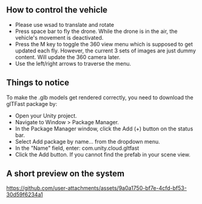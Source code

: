 ## How to control the vehicle
* Please use wsad to translate and rotate
* Press space bar to fly the drone. While the drone is in the air, the vehicle's movement is deactivated.
* Press the M key to toggle the 360 view menu which is supposed to get updated each fly. However, the current 3 sets of images are just dummy content. Will update the 360 camera later.
* Use the left/right arrows to traverse the menu.

## Things to notice
To make the .glb models get rendered correctly, you need to download the glTFast package by:
* Open your Unity project.
* Navigate to Window > Package Manager.
* In the Package Manager window, click the Add (+) button on the status bar.
* Select Add package by name... from the dropdown menu.
* In the "Name" field, enter: com.unity.cloud.gltfast
* Click the Add button.
If you cannot find the prefab in your scene view.

## A short preview on the system
https://github.com/user-attachments/assets/9a0a1750-bf7e-4cfd-bf53-30d59f6234a1

